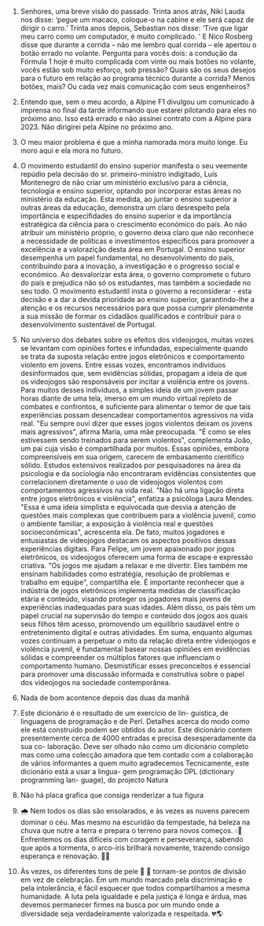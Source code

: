 1. Senhores, uma breve visão do passado. Trinta anos atrás, Niki Lauda nos disse: ‘pegue um macaco, coloque-o na cabine e ele será capaz de dirigir o carro.’ Trinta anos depois, Sebastian nos disse: ‘Tive que ligar meu carro como um computador, é muito complicado. ' E Nico Rosberg disse que durante a corrida – não me lembro qual corrida – ele apertou o botão errado no volante. Pergunta para vocês dois: a condução da Fórmula 1 hoje é muito complicada com vinte ou mais botões no volante, vocês estão sob muito esforço, sob pressão? Quais são os seus desejos para o futuro em relação ao programa técnico durante a corrida? Menos botões, mais? Ou cada vez mais comunicação com seus engenheiros?

2. Entendo que, sem o meu acordo, a Alpine F1 divulgou um comunicado à imprensa no final da tarde informando que estarei pilotando para eles no próximo ano. Isso está errado e não assinei contrato com a Alpine para 2023. Não dirigirei pela Alpine no próximo ano.

3. O meu maior problema é que a minha namorada mora muito longe. Eu moro aqui e ela mora no futuro.

4. O movimento estudantil do ensino superior manifesta o seu veemente repúdio pela decisão do sr. primeiro-ministro indigitado, Luís Montenegro de não criar um ministério exclusivo para a ciência, tecnologia e ensino superior, optando por incorporar estas áreas no ministério da educação.
Esta medida, ao juntar o ensino superior a outras áreas da educação, demonstra um claro desrespeito pela importância e especifidades do ensino superior e da importância estratégica da ciência para o crescimento económico do país. Ao não atribuir um ministério próprio, o governo deixa claro que não reconhece a necessidade de políticas e investimentos específicos para promover a excelência e a valorazição desta área em Portugal.
O ensino superior desempenha um papel fundamental, no desenvolvimento do país, contribuíndo para a inovação, a investigação e o progresso social e económico. Ao desvalorizar esta área, o governo compromete o futuro do país e prejudica não só os estudantes, mas também a sociedade no seu todo. O movimento estudantil insta o governo a reconsiderar - esta decisão e a dar a devida prioridade ao ensino superior, garantindo-lhe a atenção e os recursos necessários para que possa cumprir plenamente a sua missão de formar os cidadãos qualificados e contribuir para o desenvolvimento sustentável de Portugal.

5. No universo dos debates sobre os efeitos dos videojogos, muitas vozes se levantam com opiniões fortes e infundadas, especialmente quando se trata da suposta relação entre jogos eletrônicos e comportamento violento em jovens. Entre essas vozes, encontramos indivíduos desinformados que, sem evidências sólidas, propagam a ideia de que os videojogos são responsáveis por incitar a violência entre os jovens.
Para muitos desses indivíduos, a simples ideia de um jovem passar horas diante de uma tela, imerso em um mundo virtual repleto de combates e confrontos, é suficiente para alimentar o temor de que tais experiências possam desencadear comportamentos agressivos na vida real. "Eu sempre ouvi dizer que esses jogos violentos deixam os jovens mais agressivos", afirma Maria, uma mãe preocupada. "É como se eles estivessem sendo treinados para serem violentos", complementa João, um pai cuja visão é compartilhada por muitos.
Essas opiniões, embora compreensíveis em sua origem, carecem de embasamento científico sólido. Estudos extensivos realizados por pesquisadores na área da psicologia e da sociologia não encontraram evidências consistentes que correlacionem diretamente o uso de videojogos violentos com comportamentos agressivos na vida real. "Não há uma ligação direta entre jogos eletrônicos e violência", enfatiza a psicóloga Laura Mendes. "Essa é uma ideia simplista e equivocada que desvia a atenção de questões mais complexas que contribuem para a violência juvenil, como o ambiente familiar, a exposição à violência real e questões socioeconômicas", acrescenta ela.
De fato, muitos jogadores e entusiastas de videojogos destacam os aspectos positivos dessas experiências digitais. Para Felipe, um jovem apaixonado por jogos eletrônicos, os videojogos oferecem uma forma de escape e expressão criativa. "Os jogos me ajudam a relaxar e me divertir. Eles também me ensinam habilidades como estratégia, resolução de problemas e trabalho em equipe", compartilha ele.
É importante reconhecer que a indústria de jogos eletrônicos implementa medidas de classificação etária e conteúdo, visando proteger os jogadores mais jovens de experiências inadequadas para suas idades. Além disso, os pais têm um papel crucial na supervisão do tempo e conteúdo dos jogos aos quais seus filhos têm acesso, promovendo um equilíbrio saudável entre o entretenimento digital e outras atividades.
Em suma, enquanto algumas vozes continuam a perpetuar o mito da relação direta entre videojogos e violência juvenil, é fundamental basear nossas opiniões em evidências sólidas e compreender os múltiplos fatores que influenciam o comportamento humano. Desmistificar esses preconceitos é essencial para promover uma discussão informada e construtiva sobre o papel dos videojogos na sociedade contemporânea.

6. Nada de bom acontence depois das duas da manhã

7. Este dicionário é o resultado de um exercício de lin-
guística, de linguagens de programação e de Perl.
Detalhes acerca do modo como ele está construído
podem ser obtidos do autor.
Este dicionário contem presentemente cerca de 4000
entradas e precisa desesperadamente da sua co-
laboração. Deve ser olhado não como um dicionário
completo mas como uma colecção amadora que tem
contado com a colaboração de vários informantes a
quem muito agradecemos
Tecnicamente, este dicionário está a usar a lingua-
gem programação DPL (dictionary programming lan-
guage), do projecto Natura

8. Não há placa grafica que consiga renderizar a tua figura

9. 🌧️ Nem todos os dias são ensolarados, e às vezes as nuvens parecem dominar o céu. Mas mesmo na escuridão da tempestade, há beleza na chuva que nutre a terra e prepara o terreno para novos começos. 💧🌱 Enfrentemos os dias difíceis com coragem e perseverança, sabendo que após a tormenta, o arco-íris brilhará novamente, trazendo consigo esperança e renovação. 🌈✊

10. Às vezes, os diferentes tons de pele 🏻 🏿 tornam-se pontos de divisão em vez de celebração. Em um mundo marcado pela discriminação e pela intolerância, é fácil esquecer que todos compartilhamos a mesma humanidade. A luta pela igualdade e pela justiça é longa e árdua, mas devemos permanecer firmes na busca por um mundo onde a diversidade seja verdadeiramente valorizada e respeitada. 💔🌎